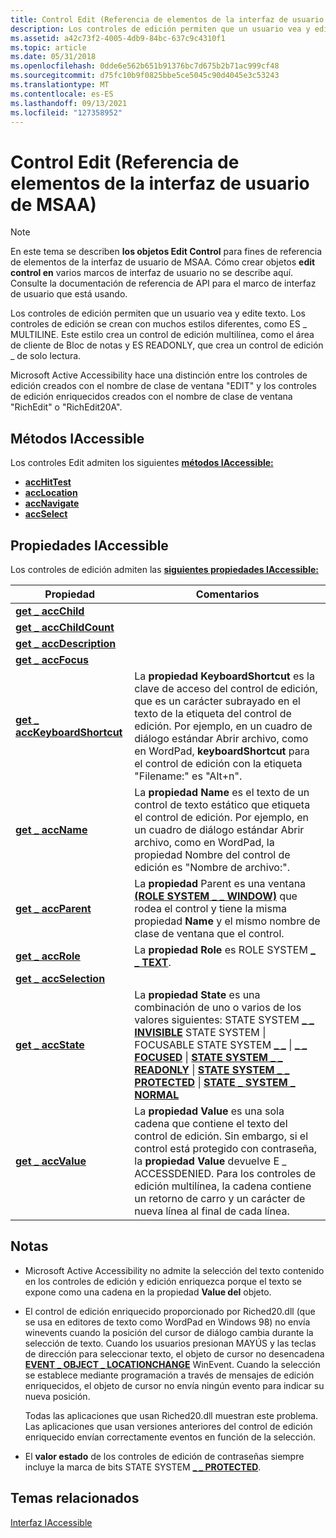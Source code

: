 ```yaml
---
title: Control Edit (Referencia de elementos de la interfaz de usuario de MSAA)
description: Los controles de edición permiten que un usuario vea y edite texto.
ms.assetid: a42c73f2-4005-4db9-84bc-637c9c4310f1
ms.topic: article
ms.date: 05/31/2018
ms.openlocfilehash: 0dde6e562b651b91376bc7d675b2b71ac999cf48
ms.sourcegitcommit: d75fc10b9f0825bbe5ce5045c90d4045e3c53243
ms.translationtype: MT
ms.contentlocale: es-ES
ms.lasthandoff: 09/13/2021
ms.locfileid: "127358952"
---
```

# <a name="edit-control-msaa-ui-element-reference"></a>Control Edit (Referencia de elementos de la interfaz de usuario de MSAA)

> [!Note]  
> En este tema se describen **los objetos Edit Control** para fines de referencia de elementos de la interfaz de usuario de MSAA. Cómo crear objetos **edit control en** varios marcos de interfaz de usuario no se describe aquí. Consulte la documentación de referencia de API para el marco de interfaz de usuario que está usando.

 

Los controles de edición permiten que un usuario vea y edite texto. Los controles de edición se crean con muchos estilos diferentes, como ES \_ MULTILINE. Este estilo crea un control de edición multilínea, como el área de cliente de Bloc de notas y ES READONLY, que crea un control de edición \_ de solo lectura.

Microsoft Active Accessibility hace una distinción entre los controles de edición creados con el nombre de clase de ventana "EDIT" y los controles de edición enriquecidos creados con el nombre de clase de ventana "RichEdit" o "RichEdit20A".

## <a name="iaccessible-methods"></a>Métodos IAccessible

Los controles Edit admiten los siguientes [**métodos IAccessible:**](/windows/desktop/api/oleacc/nn-oleacc-iaccessible)

-   [**accHitTest**](/windows/desktop/api/Oleacc/nf-oleacc-iaccessible-acchittest)
-   [**accLocation**](/windows/desktop/api/Oleacc/nf-oleacc-iaccessible-acclocation)
-   [**accNavigate**](/windows/desktop/api/Oleacc/nf-oleacc-iaccessible-accnavigate)
-   [**accSelect**](/windows/desktop/api/Oleacc/nf-oleacc-iaccessible-accselect)

## <a name="iaccessible-properties"></a>Propiedades IAccessible

Los controles de edición admiten las [**siguientes propiedades IAccessible:**](/windows/desktop/api/oleacc/nn-oleacc-iaccessible)



| Propiedad                                                                             | Comentarios                                                                                                                                                                                                                                                                                                                                                                                                                                                                                                                                                                                                                               |
|--------------------------------------------------------------------------------------|----------------------------------------------------------------------------------------------------------------------------------------------------------------------------------------------------------------------------------------------------------------------------------------------------------------------------------------------------------------------------------------------------------------------------------------------------------------------------------------------------------------------------------------------------------------------------------------------------------------------------------------|
| [**get \_ accChild**](/windows/desktop/api/Oleacc/nf-oleacc-iaccessible-get_accchild)                       |                                                                                                                                                                                                                                                                                                                                                                                                                                                                                                                                                                                                                                        |
| [**get \_ accChildCount**](/windows/desktop/api/Oleacc/nf-oleacc-iaccessible-get_accchildcount)             |                                                                                                                                                                                                                                                                                                                                                                                                                                                                                                                                                                                                                                        |
| [**get \_ accDescription**](/windows/desktop/api/Oleacc/nf-oleacc-iaccessible-get_accdescription)           |                                                                                                                                                                                                                                                                                                                                                                                                                                                                                                                                                                                                                                        |
| [**get \_ accFocus**](/windows/desktop/api/Oleacc/nf-oleacc-iaccessible-get_accfocus)                       |                                                                                                                                                                                                                                                                                                                                                                                                                                                                                                                                                                                                                                        |
| [**get \_ accKeyboardShortcut**](/windows/desktop/api/Oleacc/nf-oleacc-iaccessible-get_acckeyboardshortcut) | La **propiedad KeyboardShortcut** es la clave de acceso del control de edición, que es un carácter subrayado en el texto de la etiqueta del control de edición. Por ejemplo, en un cuadro de diálogo estándar Abrir archivo, como en WordPad, **keyboardShortcut** para el control de edición con la etiqueta "Filename:" es "Alt+n".                                                                                                                                                                                                                                                                                                                                        |
| [**get \_ accName**](/windows/desktop/api/Oleacc/nf-oleacc-iaccessible-get_accname)                         | La **propiedad Name** es el texto de un control de texto estático que etiqueta el control de edición. Por ejemplo, en un cuadro de diálogo estándar  Abrir archivo, como en WordPad, la propiedad Nombre del control de edición es "Nombre de archivo:".                                                                                                                                                                                                                                                                                                                                                                                                             |
| [**get \_ accParent**](/windows/desktop/api/Oleacc/nf-oleacc-iaccessible-get_accparent)                     | La **propiedad** Parent es una ventana [**(ROLE SYSTEM \_ \_ WINDOW)**](object-roles.md) que rodea el control y tiene la misma propiedad **Name** y el mismo nombre de clase de ventana que el control.                                                                                                                                                                                                                                                                                                                                                                                                                            |
| [**get \_ accRole**](/windows/desktop/api/Oleacc/nf-oleacc-iaccessible-get_accrole)                         | La **propiedad Role** es ROLE SYSTEM [**\_ \_ TEXT**](object-roles.md).                                                                                                                                                                                                                                                                                                                                                                                                                                                                                                                                                  |
| [**get \_ accSelection**](/windows/desktop/api/Oleacc/nf-oleacc-iaccessible-get_accselection)               |                                                                                                                                                                                                                                                                                                                                                                                                                                                                                                                                                                                                                                        |
| [**get \_ accState**](/windows/desktop/api/Oleacc/nf-oleacc-iaccessible-get_accstate)                       | La **propiedad State** es una combinación de uno o varios de los valores siguientes: STATE SYSTEM [**\_ \_ INVISIBLE**](object-state-constants.md) STATE SYSTEM [](object-state-constants.md) \| FOCUSABLE STATE SYSTEM [**\_ \_**](object-state-constants.md) \| [**\_ \_ FOCUSED**](object-state-constants.md) \| [**STATE SYSTEM \_ \_ READONLY**](object-state-constants.md) \| [**STATE SYSTEM \_ \_ PROTECTED**](object-state-constants.md) \| [**STATE \_ SYSTEM \_ NORMAL**](object-state-constants.md)<br/> |
| [**get \_ accValue**](/windows/desktop/api/Oleacc/nf-oleacc-iaccessible-get_accvalue)                       | La **propiedad Value** es una sola cadena que contiene el texto del control de edición. Sin embargo, si el control está protegido con contraseña, la **propiedad Value** devuelve E \_ ACCESSDENIED. Para los controles de edición multilínea, la cadena contiene un retorno de carro y un carácter de nueva línea al final de cada línea.                                                                                                                                                                                                                                                                                                                               |



 

## <a name="notes"></a>Notas

-   Microsoft Active Accessibility no admite la selección del texto contenido en los controles de edición y edición enriquezca porque el texto se expone como una cadena en la propiedad **Value del** objeto.
-   El control de edición enriquecido proporcionado por Riched20.dll (que se usa en editores de texto como WordPad en Windows 98) no envía winevents cuando la posición del cursor de diálogo cambia durante la selección de texto. Cuando los usuarios presionan MAYÚS y las teclas de dirección para seleccionar texto, el objeto de cursor no desencadena [**EVENT \_ OBJECT \_ LOCATIONCHANGE**](event-constants.md) WinEvent. Cuando la selección se establece mediante programación a través de mensajes de edición enriquecidos, el objeto de cursor no envía ningún evento para indicar su nueva posición.

    Todas las aplicaciones que usan Riched20.dll muestran este problema. Las aplicaciones que usan versiones anteriores del control de edición enriquecido envían correctamente eventos en función de la selección.

-   El **valor estado** de los controles de edición de contraseñas siempre incluye la marca de bits STATE SYSTEM [**\_ \_ PROTECTED**](object-state-constants.md).

## <a name="related-topics"></a>Temas relacionados

<dl> <dt>

[Interfaz IAccessible](/windows/desktop/api/oleacc/nn-oleacc-iaccessible)
</dt> </dl>

 

 






